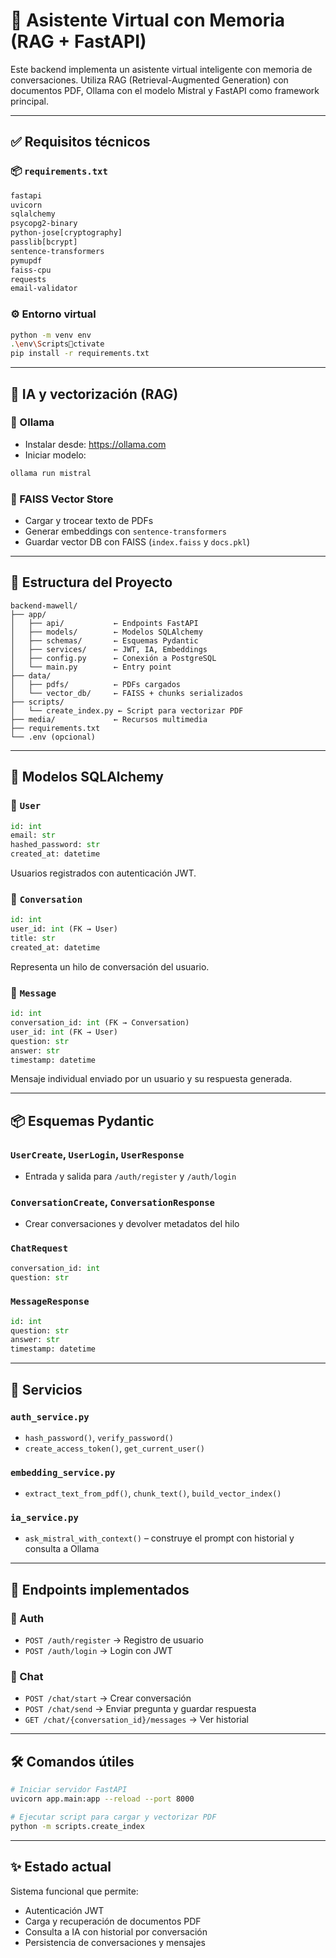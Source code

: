 # 🧠 Asistente Virtual con Memoria (RAG + FastAPI)

Este backend implementa un asistente virtual inteligente con memoria de conversaciones. Utiliza RAG (Retrieval-Augmented Generation) con documentos PDF, Ollama con el modelo Mistral y FastAPI como framework principal.

---

## ✅ Requisitos técnicos

### 📦 `requirements.txt`
```txt
fastapi
uvicorn
sqlalchemy
psycopg2-binary
python-jose[cryptography]
passlib[bcrypt]
sentence-transformers
pymupdf
faiss-cpu
requests
email-validator
```

### ⚙️ Entorno virtual
```bash
python -m venv env
.\env\Scriptsctivate
pip install -r requirements.txt
```

---

## 🧠 IA y vectorización (RAG)

### 🦙 Ollama
- Instalar desde: https://ollama.com
- Iniciar modelo:
```bash
ollama run mistral
```

### 🧱 FAISS Vector Store
- Cargar y trocear texto de PDFs
- Generar embeddings con `sentence-transformers`
- Guardar vector DB con FAISS (`index.faiss` y `docs.pkl`)

---

## 📁 Estructura del Proyecto

```
backend-mawell/
├── app/
│   ├── api/           ← Endpoints FastAPI
│   ├── models/        ← Modelos SQLAlchemy
│   ├── schemas/       ← Esquemas Pydantic
│   ├── services/      ← JWT, IA, Embeddings
│   ├── config.py      ← Conexión a PostgreSQL
│   └── main.py        ← Entry point
├── data/
│   ├── pdfs/          ← PDFs cargados
│   └── vector_db/     ← FAISS + chunks serializados
├── scripts/
│   └── create_index.py ← Script para vectorizar PDF
├── media/             ← Recursos multimedia
├── requirements.txt
└── .env (opcional)
```

---

## 📄 Modelos SQLAlchemy

### 🔐 `User`
```python
id: int
email: str
hashed_password: str
created_at: datetime
```
Usuarios registrados con autenticación JWT.

### 💬 `Conversation`
```python
id: int
user_id: int (FK → User)
title: str
created_at: datetime
```
Representa un hilo de conversación del usuario.

### 📨 `Message`
```python
id: int
conversation_id: int (FK → Conversation)
user_id: int (FK → User)
question: str
answer: str
timestamp: datetime
```
Mensaje individual enviado por un usuario y su respuesta generada.

---

## 📦 Esquemas Pydantic

### `UserCreate`, `UserLogin`, `UserResponse`
- Entrada y salida para `/auth/register` y `/auth/login`

### `ConversationCreate`, `ConversationResponse`
- Crear conversaciones y devolver metadatos del hilo

### `ChatRequest`
```python
conversation_id: int
question: str
```

### `MessageResponse`
```python
id: int
question: str
answer: str
timestamp: datetime
```

---

## 🔐 Servicios

### `auth_service.py`
- `hash_password()`, `verify_password()`
- `create_access_token()`, `get_current_user()`

### `embedding_service.py`
- `extract_text_from_pdf()`, `chunk_text()`, `build_vector_index()`

### `ia_service.py`
- `ask_mistral_with_context()` – construye el prompt con historial y consulta a Ollama

---

## 📌 Endpoints implementados

### 🔑 Auth
- `POST /auth/register` → Registro de usuario
- `POST /auth/login` → Login con JWT

### 💬 Chat
- `POST /chat/start` → Crear conversación
- `POST /chat/send` → Enviar pregunta y guardar respuesta
- `GET /chat/{conversation_id}/messages` → Ver historial

---

## 🛠️ Comandos útiles

```bash
# Iniciar servidor FastAPI
uvicorn app.main:app --reload --port 8000

# Ejecutar script para cargar y vectorizar PDF
python -m scripts.create_index
```

---

## ✨ Estado actual
Sistema funcional que permite:
- Autenticación JWT
- Carga y recuperación de documentos PDF
- Consulta a IA con historial por conversación
- Persistencia de conversaciones y mensajes